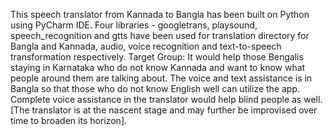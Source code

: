 This speech translator from Kannada to Bangla has been built on Python using PyCharm IDE. Four libraries - googletrans, playsound, speech_recognition and gtts have been used for translation directory for
Bangla and Kannada, audio, voice recognition and text-to-speech transformation respectively.
Target Group: It would help those Bengalis staying in Karnataka who do not know Kannada and want to know what people around them are talking about.
The voice and text assistance is in Bangla so that those who do not know English well can utilize the app. Complete voice assistance in the translator would help blind people as well.
[The translator is at the nascent stage and may further be improvised over time to broaden its horizon].
